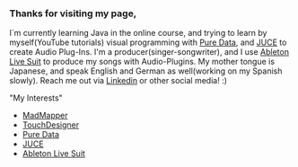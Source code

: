### Thanks for visiting my page,

<!--
**chizuru-nina-yamauchi/chizuru-nina-yamauchi** is a ✨ _special_ ✨ repository because its `README.md` (this file) appears on your GitHub profile.

Here are some ideas to get you started:

- 🔭 I’m currently working on ...
- 🌱 I’m currently learning ...
- 👯 I’m looking to collaborate on ...
- 🤔 I’m looking for help with ...
- 💬 Ask me about ...
- 📫 How to reach me: ...
- 😄 Pronouns: ...
- ⚡ Fun fact: ...
-->

I`m currently learning Java in the online course, and trying to learn by myself(YouTube tutorials) visual programming with [Pure Data](https://puredata.info/), and [JUCE](https://juce.com/) to create Audio Plug-Ins.
I'm a producer(singer-songwriter), and I use [Ableton Live Suit](https://www.ableton.com/en/live/) to produce my songs with Audio-Plugins.
My mother tongue is Japanese, and speak English and German as well(working on my Spanish slowly).
Reach me out via [Linkedin](https://www.linkedin.com/in/chizuru-nina-yamauchi-3772b4116/) or other social media! :)

"My Interests"

- [MadMapper](https://madmapper.com/) 
- [TouchDesigner](https://derivative.ca/) 
- [Pure Data](https://puredata.info/) 
- [JUCE](https://juce.com/) 
- [Ableton Live Suit](https://www.ableton.com/en/live/)
